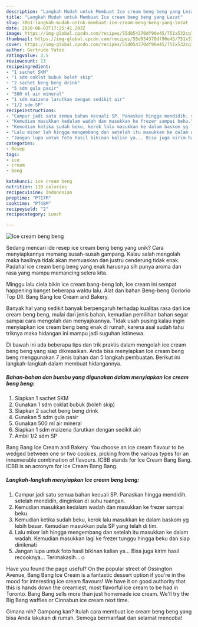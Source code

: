 ```yaml
---
description: "Langkah Mudah untuk Membuat Ice cream beng beng yang Lezat"
title: "Langkah Mudah untuk Membuat Ice cream beng beng yang Lezat"
slug: 3061-langkah-mudah-untuk-membuat-ice-cream-beng-beng-yang-lezat
date: 2020-06-02T17:25:41.203Z
image: https://img-global.cpcdn.com/recipes/55d054370df90e45/751x532cq70/ice-cream-beng-beng-foto-resep-utama.jpg
thumbnail: https://img-global.cpcdn.com/recipes/55d054370df90e45/751x532cq70/ice-cream-beng-beng-foto-resep-utama.jpg
cover: https://img-global.cpcdn.com/recipes/55d054370df90e45/751x532cq70/ice-cream-beng-beng-foto-resep-utama.jpg
author: Gertrude Yates
ratingvalue: 3.5
reviewcount: 13
recipeingredient:
- "1 sachet SKM"
- "1 sdm coklat bubuk boleh skip"
- "2 sachet beng beng drink"
- "5 sdm gula pasir"
- "500 ml air mineral"
- "1 sdm maizena larutkan dengan sedikit air"
- "1/2 sdm SP"
recipeinstructions:
- "Campur jadi satu semua bahan kecuali SP. Panaskan hingga mendidih. setelah mendidih, dinginkan di suhu ruangan."
- "Kemudian masukkan kedalam wadah dan masukkan ke frezer sampai beku."
- "Kemudian ketika sudah beku, kerok lalu masukkan ke dalam baskom yg lebih besar. Kemudian masukkan pula SP yang telah di tim."
- "Lalu mixer lah hingga mengembang dan setelah itu masukkan ke dalam wadah. Kemudian masukkan lagi ke frezer tunggu hingga beku dan siap dinikmati"
- "Jangan lupa untuk foto hasil bikinan kalian ya... Bisa juga kirim hasil recooknya... Terimakasih...☺️"
categories:
- Resep
tags:
- ice
- cream
- beng

katakunci: ice cream beng 
nutrition: 110 calories
recipecuisine: Indonesian
preptime: "PT17M"
cooktime: "PT48M"
recipeyield: "2"
recipecategory: Lunch

---
```



![Ice cream beng beng](https://img-global.cpcdn.com/recipes/55d054370df90e45/751x532cq70/ice-cream-beng-beng-foto-resep-utama.jpg)

Sedang mencari ide resep ice cream beng beng yang unik? Cara menyiapkannya memang susah-susah gampang. Kalau salah mengolah maka hasilnya tidak akan memuaskan dan justru cenderung tidak enak. Padahal ice cream beng beng yang enak harusnya sih punya aroma dan rasa yang mampu memancing selera kita.

Minggu lalu ciela bikin ice cream bang-beng loh, Ice cream ini sempat happening banget beberapa waktu lalu. Alat dan bahan Beng-beng Goriorio Top Dll. Bang Bang Ice Cream and Bakery.

Banyak hal yang sedikit banyak berpengaruh terhadap kualitas rasa dari ice cream beng beng, mulai dari jenis bahan, kemudian pemilihan bahan segar sampai cara mengolah dan menyajikannya. Tidak usah pusing kalau ingin menyiapkan ice cream beng beng enak di rumah, karena asal sudah tahu triknya maka hidangan ini mampu jadi suguhan istimewa.


Di bawah ini ada beberapa tips dan trik praktis dalam mengolah ice cream beng beng yang siap dikreasikan. Anda bisa menyiapkan Ice cream beng beng menggunakan 7 jenis bahan dan 5 langkah pembuatan. Berikut ini langkah-langkah dalam membuat hidangannya.

<!--inarticleads1-->

##### Bahan-bahan dan bumbu yang digunakan dalam menyiapkan Ice cream beng beng:

1. Siapkan 1 sachet SKM
1. Gunakan 1 sdm coklat bubuk (boleh skip)
1. Siapkan 2 sachet beng beng drink
1. Gunakan 5 sdm gula pasir
1. Gunakan 500 ml air mineral
1. Siapkan 1 sdm maizena (larutkan dengan sedikit air)
1. Ambil 1/2 sdm SP


Bang Bang Ice Cream and Bakery. You choose an ice cream flavour to be wedged between one or two cookies, picking from the various types for an innumerable combination of flavours. ICBB stands for Ice Cream Bang Bang. ICBB is an acronym for Ice Cream Bang Bang. 

<!--inarticleads2-->

##### Langkah-langkah menyiapkan Ice cream beng beng:

1. Campur jadi satu semua bahan kecuali SP. Panaskan hingga mendidih. setelah mendidih, dinginkan di suhu ruangan.
1. Kemudian masukkan kedalam wadah dan masukkan ke frezer sampai beku.
1. Kemudian ketika sudah beku, kerok lalu masukkan ke dalam baskom yg lebih besar. Kemudian masukkan pula SP yang telah di tim.
1. Lalu mixer lah hingga mengembang dan setelah itu masukkan ke dalam wadah. Kemudian masukkan lagi ke frezer tunggu hingga beku dan siap dinikmati
1. Jangan lupa untuk foto hasil bikinan kalian ya... Bisa juga kirim hasil recooknya... Terimakasih...☺️


Have you found the page useful? On the popular street of Ossington Avenue, Bang Bang Ice Cream is a fantastic dessert option if you&#39;re in the mood for interesting ice cream flavours! We have it on good authority that this is hands down the creamiest, most flavorful ice cream to be had in Toronto. Bang Bang sells more than just homemade ice cream. We&#39;ll try the Big Bang waffles or Cinnabun ice cream next time. 

Gimana nih? Gampang kan? Itulah cara membuat ice cream beng beng yang bisa Anda lakukan di rumah. Semoga bermanfaat dan selamat mencoba!
